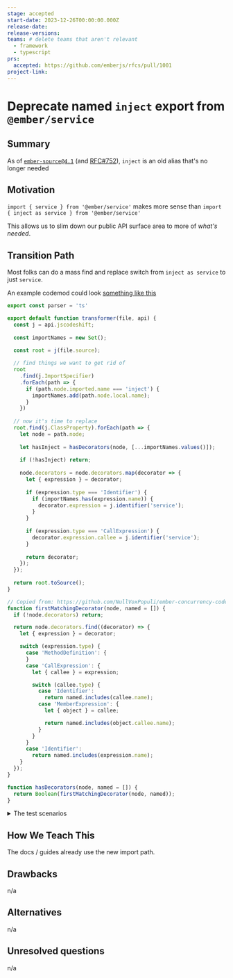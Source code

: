 ```yaml
---
stage: accepted
start-date: 2023-12-26T00:00:00.000Z
release-date:
release-versions:
teams: # delete teams that aren't relevant
  - framework
  - typescript
prs:
  accepted: https://github.com/emberjs/rfcs/pull/1001
project-link:
---
```


<!---
Directions for above:

stage: Leave as is
start-date: Fill in with today's date, 2032-12-01T00:00:00.000Z
release-date: Leave as is
release-versions: Leave as is
teams: Include only the [team(s)](README.md#relevant-teams) for which this RFC applies
prs:
  accepted: Fill this in with the URL for the Proposal RFC PR
project-link: Leave as is
-->

# Deprecate named `inject` export from `@ember/service`

## Summary

As of [`ember-source@4.1`](https://blog.emberjs.com/ember-4-1-released) (and [RFC#752](https://github.com/emberjs/rfcs/pull/752)),  `inject` is an old alias that's no longer needed

## Motivation

`import { service } from '@ember/service'`
makes more sense than 
`import { inject as service } from '@ember/service'`

This allows us to slim down our public API surface area to more of _what's needed_.


## Transition Path

Most folks can do a mass find and replace switch from `inject as service` to just `service`.

An example codemod could look [something like this](https://astexplorer.net/#/gist/119f88339ea024e7cde63c71f52ce216/4d128a1239cbb56e00a69d3f710d67c20ed0e431)
```js 
export const parser = 'ts'

export default function transformer(file, api) {
  const j = api.jscodeshift;
  
  const importNames = new Set();

  const root = j(file.source);
  
  // find things we want to get rid of
  root
    .find(j.ImportSpecifier)
    .forEach(path => {
      if (path.node.imported.name === 'inject') {
      	importNames.add(path.node.local.name);
      }
    })
  
  // now it's time to replace
  root.find(j.ClassProperty).forEach(path => {
    let node = path.node;
    
    let hasInject = hasDecorators(node, [...importNames.values()]);
    
    if (!hasInject) return;
    
    node.decorators = node.decorators.map(decorator => {
      let { expression } = decorator;
      
      if (expression.type === 'Identifier') {
        if (importNames.has(expression.name)) {
          decorator.expression = j.identifier('service');
        }
      }
      
      if (expression.type === 'CallExpression') {
        decorator.expression.callee = j.identifier('service');
      }
      
      return decorator;
    });
  });
  
  return root.toSource();
}

// Copied from: https://github.com/NullVoxPopuli/ember-concurrency-codemods/tree/main
function firstMatchingDecorator(node, named = []) {
  if (!node.decorators) return;

  return node.decorators.find((decorator) => {
    let { expression } = decorator;

    switch (expression.type) {
      case 'MethodDefinition': {
      }
      case 'CallExpression': {
        let { callee } = expression;

        switch (callee.type) {
          case 'Identifier':
            return named.includes(callee.name);
          case 'MemberExpression': {
            let { object } = callee;

            return named.includes(object.callee.name);
          }
        }
      }
      case 'Identifier':
        return named.includes(expression.name);
    }
  });
}

function hasDecorators(node, named = []) {
  return Boolean(firstMatchingDecorator(node, named));
}
```

<details><summary>The test scenarios</summary>

```ts 
import { inject } from '@ember/service';
import { inject as service } from '@ember/service';
// import Service from '@ember/service';
import BaseService from '@ember/service';
import { inject as serviceDecorator } from '@ember/service';
import { inject as x } from '@ember/service';
// import { service } from '@ember/service';
import { service as y } from '@ember/service';
// import Service, { inject, service } from '@ember/service';
import Service, { inject as s } from '@ember/service';


export default class Demo extends Service {
  
}

export default class Demo2 extends BaseService {
  // simple
  @inject router;
  @service router1;
  @x router2;
  @y router3;
  @serviceDecorator router4;
  @inject('router') router41;
  
  // TS-only
  @inject declare router5: Type;
  @inject('router') declare router51: Type;
  @service declare router6: Type;
  @x declare router7: Type;
  @y declare router8: Type;
  @serviceDecorator declare router9: Type;
}
```

</detailS>


## How We Teach This

The docs / guides already use the new import path.

## Drawbacks

n/a

## Alternatives

n/a

## Unresolved questions

n/a
